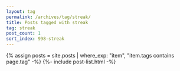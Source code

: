 ```yaml
---
layout: tag
permalink: /archives/tag/streak/
title: Posts tagged with streak
tag: streak
post_count: 1
sort_index: 998-streak
---
```

{% assign posts = site.posts | where_exp: "item", "item.tags contains page.tag" -%}
{%- include post-list.html -%}
